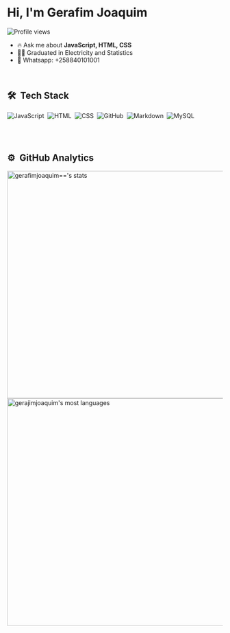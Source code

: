 <h1 align="left">Hi, I'm Gerafim Joaquim</h1>
<p align="left"> <img src="https://komarev.com/ghpvc/?username=gerafimjoaquim&color=yellow" alt="Profile views" /> </p>

- 🔥 Ask me about **JavaScript, HTML, CSS**
- 👷‍♂️ Graduated in Electricity and Statistics
- 📱 Whatsapp: +258840101001

<br>

## 🛠 &nbsp;Tech Stack

![JavaScript](https://img.shields.io/badge/-JavaScript-05122A?style=flat&logo=javascript)&nbsp;
![HTML](https://img.shields.io/badge/-HTML-05122A?style=flat&logo=HTML5)&nbsp;
![CSS](https://img.shields.io/badge/-CSS-05122A?style=flat&logo=CSS3&logoColor=1572B6)&nbsp;
![GitHub](https://img.shields.io/badge/-GitHub-05122A?style=flat&logo=github)&nbsp;
![Markdown](https://img.shields.io/badge/-Markdown-05122A?style=flat&logo=markdown)&nbsp;
![MySQL](https://img.shields.io/badge/-MySQL-05122A?style=flat&logo=mysql)&nbsp;

<br><br>

## ⚙️ &nbsp;GitHub Analytics

<p align="left">
<img width="530em" src="https://github-readme-stats.vercel.app/api?username=gerafimjoaquim&show_icons=true&theme=vision-friendly-dark" alt="gerafimjoaquim=='s stats"/>
<img width="530em" src="https://github-readme-stats.vercel.app/api/top-langs/?username=gerafimjoaquim&layout=compact&theme=vision-friendly-dark" alt="gerajimjoaquim's most languages"/>
</p>
